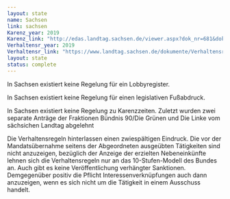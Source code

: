 ```yaml
---
layout: state
name: Sachsen
link: sachsen
Karenz_year: 2019
Karenz_link: "http://edas.landtag.sachsen.de/viewer.aspx?dok_nr=681&dok_art=Drs&leg_per=7&pos_dok=0&dok_id=undefined"
Verhaltensr_year: 2019
Verhaltensr_link: "https://www.landtag.sachsen.de/dokumente/Verhaltensregeln_7_Wahlperiode.pdf"
layout: state
status: complete
---
```


In Sachsen existiert keine Regelung für ein Lobbyregister.

In Sachsen existiert keine Regelung für einen legislativen Fußabdruck.

In Sachsen existiert keine Regelung zu Karenzzeiten. Zuletzt wurden zwei separate Anträge der Fraktionen Bündnis 90/Die Grünen und Die Linke vom sächsichen Landtag abgelehnt

Die Verhaltensregeln hinterlassen einen zwiespältigen Eindruck. Die vor der Mandatsübernahme seitens der Abgeordneten ausgeübten Tätigkeiten sind nicht anzuzeigen, bezüglich der Anzeige der erzielten Nebeneinkünfte lehnen sich die Verhaltensregeln nur an das 10-Stufen-Modell des Bundes an. Auch gibt es keine Veröffentlichung verhängter Sanktionen. Demgegenüber positiv die Pflicht Interessenverknüpfungen auch dann anzuzeigen, wenn es sich nicht um die Tätigkeit in einem Ausschuss handelt.

